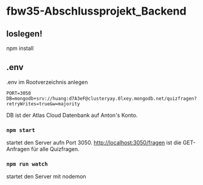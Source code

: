 # fbw35-Abschlussprojekt_Backend

## loslegen!

npm install

## .env

.env im Rootverzeichnis anlegen

```
PORT=3050
DB=mongodb+srv://huang:d7A3eF@clusteryay.0lxey.mongodb.net/quizfragen?retryWrites=true&w=majority
```

DB ist der Atlas Cloud Datenbank auf Anton's Konto.

### `npm start`

startet den Server aufn Port 3050.
[http://localhost:3050/fragen](http://localhost:3050/fragen) ist die GET-Anfragen für alle Quizfragen.

### `npm run watch`

startet den Server mit nodemon